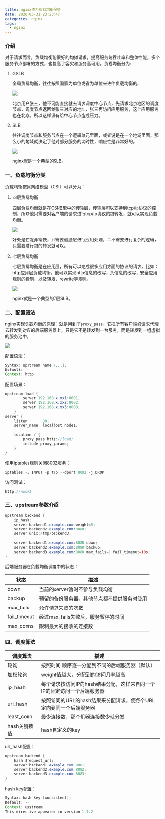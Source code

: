 ```yaml
---
title: nginx作为负载均衡服务
date: 2020-03-31 23:23:47
categories: nginx
tags:
  - nginx
---
```


### 介绍

对于请求而言，负载均衡能很好的均摊请求，提高服务端吞吐率和整体性能，多个服务节点部署的方式，也提高了容灾和服务高可用。负载均衡分为:

1. GSLB

   全局负载均衡，往往按照国家为单位或省为单位来进件负载均衡的。

   ![](C:\duanguangguang.github.io\source\_posts\nginx\nginx-load-balance\gslb.png)

   北京用户张三，他不可能直接就去请求调度中心节点，先请求北京地区的调度节点，调度节点返回给张三对应的地址，张三再访问应用服务，这个应用服务也在北京。所以这样没有给中心节点造成压力。

2. SLB

   往往调度节点和服务节点在一个逻辑单元里面，或者说是在一个地域里面，那么小的地域就决定了他对部分服务的实时性，响应性是非常好的。

   ![](C:\duanguangguang.github.io\source\_posts\nginx\nginx-load-balance\slb.png)

   nginx就是一个典型的SLB。

<!-- more -->

### 一、负载均衡分类

负载均衡按照网络模型（OSI）可以分为：

1. 四层负载均衡

   四层负载均衡就是在OSI模型中的传输层，传输层可以支持到tcp/ip协议的控制，所以他只需要对客户端的请求进行tcp/ip协议的包转发，就可以实现负载均衡。

   ![](C:\duanguangguang.github.io\source\_posts\nginx\nginx-load-balance\4层负载均衡.png)

   好处是性能非常快，只需要最底层进行应用处理，二不需要进行复杂的逻辑，只需要进行包的转发就可以。

2. 七层负载均衡

   七层负载均衡是在应用层，所有可以完成很多应用方面的协议的请求，比如：http应用层负载均衡，他可以实现http信息的改写，头信息的改写，安全应用规则的控制，以及转发，rewrite等规则。

   ![](C:\duanguangguang.github.io\source\_posts\nginx\nginx-load-balance\7层负载均衡.png)

   nginx就是一个典型的7层SLB。

### 二、配置语法

nginx实现负载均衡的原理：就是用到了`proxy_pass`，它把所有客户端的请求代理去转发到对应的后端服务器上，只是它不是转发到一台服务，而是转发到一组虚拟的服务池中。

![](C:\duanguangguang.github.io\source\_posts\nginx\nginx-load-balance\负载均衡原理.png)

配置语法：

~~~java
Syntax:	upstream name {...};
Default: --
Context: http
~~~

配置场景：

~~~java
upstream load {
        server 192.168.x.xx1:8001;
        server 192.168.x.xx2:8002;
        server 192.168.x.xx3:8003;
    }
server { 
    listen       80;
    server_name  localhost node1;
    
    location / {
        proxy_pass http://load;
        include proxy_params;
    }
}
~~~

使用iptables规则关闭8002服务：

~~~java
iptables -I INPUT -p tcp --dport 8002 -j DROP
~~~

访问测试：

~~~java
http://node1
~~~

### 三、upstream参数介绍

~~~java
upstream backend {
    ip_hash;
    server backend1.example.com weight=5;
    server backend2.example.com:8080;
    server unix:/tmp/backend3;
    
    server backend1.example.com:8080 down;
    server backend2.example.com:8080 backup;
    server backend3.example.com:8080 max_fails=1 fail_timeout=10s;
}
~~~

后端服务器在负载均衡调度中的状态：

| 状态         | 描述                                         |
| ------------ | -------------------------------------------- |
| down         | 当前的server暂时不参与负载均衡               |
| backup       | 预留的备份服务器，其他节点都不提供服务时使用 |
| max_fails    | 允许请求失败的次数                           |
| fail_timeout | 经过max_fails失败后，服务暂停的时间          |
| max_conns    | 限制最大的接收的连接数                       |

### 四、调度算法

| 调度算法     | 描述                                                         |
| ------------ | ------------------------------------------------------------ |
| 轮询         | 按照时间 顺序逐一分配到不同的后端服务器（默认）              |
| 加权轮询     | weight值越大，分配到的访问几率越高                           |
| ip_hash      | 每个请求按访问IP的hash结果分配，这样来自同一个IP的固定访问一个后端服务器 |
| url_hash     | 按照访问的URL的hash结果来分配请求，使每个URL定向到同一个后端服务器 |
| least_conn   | 最少连接数，那个机器连接数少就分发                           |
| hash关键数值 | hash自定义的key                                              |

url_hash配置：

~~~java
upstream backend {
    hash $request_url;
    server backend1.example.com 8081;
    server backend2.example.com 8082;
    server backend3.example.com 8083;
}
~~~

hash key配置：

~~~java
Syntax:	hash key [xonsistent];
Default: --
Context: upstream
This directive appeared in version 1.7.2
~~~









